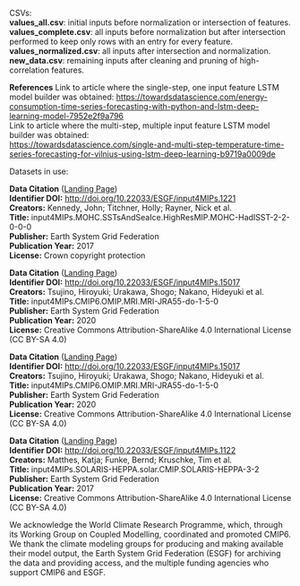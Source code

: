 CSVs:  
**values_all.csv**: initial inputs before normalization or intersection of features.  
**values_complete.csv**: all inputs before normalization but after intersection performed to keep only rows with an entry for every feature.  
**values_normalized.csv**: all inputs after intersection and normalization.  
**new_data.csv**: remaining inputs after cleaning and pruning of high-correlation features.   

**References**
Link to article where the single-step, one input feature LSTM model builder was obtained: 
https://towardsdatascience.com/energy-consumption-time-series-forecasting-with-python-and-lstm-deep-learning-model-7952e2f9a796  
Link to article where the multi-step, multiple input feature LSTM model builder was obtained:  
https://towardsdatascience.com/single-and-multi-step-temperature-time-series-forecasting-for-vilnius-using-lstm-deep-learning-b9719a0009de  


Datasets in use:  

**Data Citation** ([Landing Page](http://cera-www.dkrz.de/WDCC/meta/CMIP6/input4MIPs.CMIP6.HighResMIP.MOHC.MOHC-HadISST-2-2-0-0-0.seaIce.day.siconc.gn.20170505))  
**Identifier DOI:** http://doi.org/10.22033/ESGF/input4MIPs.1221  
**Creators:** Kennedy, John; Titchner, Holly; Rayner, Nick et al.  
**Title:** input4MIPs.MOHC.SSTsAndSeaIce.HighResMIP.MOHC-HadISST-2-2-0-0-0  
**Publisher:** Earth System Grid Federation  
**Publication Year:** 2017  
**License:** Crown copyright protection  
  
**Data Citation** ([Landing Page](https://cera-www.dkrz.de/WDCC/ui/cerasearch/cmip6?**input=input4MIPs.CMIP6.OMIP.MRI.MRI-JRA55-do-1-5-0.atmos.3hrPt.tas.gr.v20200916))  
**Identifier DOI:** http://doi.org/10.22033/ESGF/input4MIPs.15017  
**Creators:** Tsujino, Hiroyuki; Urakawa, Shogo; Nakano, Hideyuki et al.  
**Title:** input4MIPs.CMIP6.OMIP.MRI.MRI-JRA55-do-1-5-0  
**Publisher:** Earth System Grid Federation  
**Publication Year:** 2020  
**License:** Creative Commons Attribution-ShareAlike 4.0 International License (CC BY-SA 4.0)  

**Data Citation** ([Landing Page](http://cera-www.dkrz.de/WDCC/meta/CMIP6/input4MIPs.CMIP6.OMIP.MRI.MRI-JRA55-do-1-5-0.atmos.3hrPt.huss.gr.v20200916))  
**Identifier DOI:** http://doi.org/10.22033/ESGF/input4MIPs.15017  
**Creators:** Tsujino, Hiroyuki; Urakawa, Shogo; Nakano, Hideyuki et al.  
**Title:** input4MIPs.CMIP6.OMIP.MRI.MRI-JRA55-do-1-5-0  
**Publisher:** Earth System Grid Federation  
**Publication Year:** 2020  
**License:** Creative Commons Attribution-ShareAlike 4.0 International License (CC BY-SA 4.0)  
  
**Data Citation** ([Landing Page](http://cera-www.dkrz.de/WDCC/meta/CMIP6/input4MIPs.CMIP6.CMIP.SOLARIS-HEPPA.SOLARIS-HEPPA-3-2.atmos.day.multiple.gz.20170103))  
**Identifier DOI:** http://doi.org/10.22033/ESGF/input4MIPs.1122  
**Creators:** Matthes, Katja; Funke, Bernd; Kruschke, Tim et al.  
**Title:** input4MIPs.SOLARIS-HEPPA.solar.CMIP.SOLARIS-HEPPA-3-2  
**Publisher:** Earth System Grid Federation  
**Publication Year:** 2017  
**License:** Creative Commons Attribution-ShareAlike 4.0 International License (CC BY-SA 4.0)  

We acknowledge the World Climate Research Programme, which, through its Working Group on Coupled Modelling, coordinated and promoted CMIP6. We thank the climate modeling groups for producing and making available their model output, the Earth System Grid Federation (ESGF) for archiving the data and providing access, and the multiple funding agencies who support CMIP6 and ESGF.
